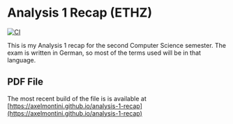 # Analysis 1 Recap (ETHZ)

[![CI](https://github.com/AxelMontini/analysis-1-recap/actions/workflows/latex.yml/badge.svg)](https://github.com/AxelMontini/analysis-1-recap/actions/workflows/latex.yml)

This is my Analysis 1 recap for the second Computer Science semester.
The exam is written in German, so most of the terms used will be in that language.

## PDF File

The most recent build of the file is is available at
[https://axelmontini.github.io/analysis-1-recap](https://axelmontini.github.io/analysis-1-recap)